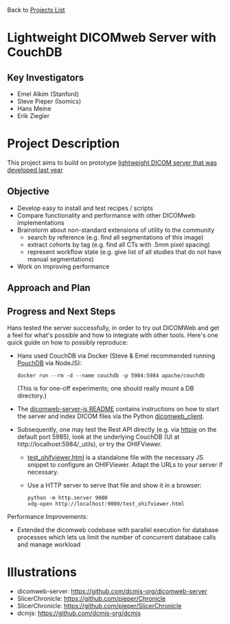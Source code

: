 Back to [Projects List](../../README.md#ProjectsList)

# Lightweight DICOMweb Server with CouchDB 

## Key Investigators

- Emel Alkim (Stanford)
- Steve Pieper (Isomics)
- Hans Meine
- Erik Ziegler

# Project Description

This project aims to build on prototype [lightweight DICOM server that was developed last year](https://projectweek.na-mic.org/PW30_2019_GranCanaria/Projects/DICOMweb-CouchDB/)

## Objective

<!-- Describe here WHAT you would like to achieve (what you will have as end result). -->

* Develop easy to install and test recipes / scripts
* Compare functionality and performance with other DICOMweb implementations
* Brainstorm about non-standard extensions of utility to the community
  * search by reference (e.g. find all segmentations of this image)
  * extract cohorts by tag (e.g. find all CTs with .5mm pixel spacing)
  * represent workflow state (e.g. give list of all studies that do not have manual segmentations)
* Work on improving performance 


## Approach and Plan

<!-- Describe here HOW you would like to achieve the objectives stated above. -->


## Progress and Next Steps

Hans tested the server successfully, in order to try out DICOMWeb and get a feel for what's possible and how to integrate with other tools. Here's one quick guide on how to possibly reproduce:

* Hans used CouchDB via Docker (Steve & Emel recommended running [PouchDB](https://pouchdb.com/guides/setup-pouchdb.html) via NodeJS):

      docker run --rm -d --name couchdb -p 5984:5984 apache/couchdb

  (This is for one-off experiments; one should really mount a DB directory.)

* The [dicomweb-server-js README](https://github.com/dcmjs-org/dicomweb-server/blob/master/README.md) contains instructions on how to start the server and index DICOM files via the Python [dicomweb_client](https://github.com/clindatsci/dicomweb-client).

* Subsequently, one may test the Rest API directly (e.g. via [httpie](https://httpie.org) on the default port 5985), look at the underlying CouchDB (UI at http://localhost:5984/_utils), or try the OHIFViewer.

  * [test_ohifviewer.html](test_ohifviewer.html) is a standalone file with the necessary JS snippet to configure an OHIFViewer. Adapt the URLs to your server if necessary.
  * Use a HTTP server to serve that file and show it in a browser:

        python -m http.server 9000
        xdg-open http://localhost:9000/test_ohifviewer.html

Performance Improvements:
* Extended the dicomweb codebase with parallel execution for database processes which lets us limit the number of concurrent database calls and manage workload

# Illustrations

<!-- Add pictures and links to videos that demonstrate what has been accomplished.


# Background and References

<!-- If you developed any software, include link to the source code repository. If possible, also add links to sample data, and to any relevant publications. -->
- dicomweb-server: https://github.com/dcmjs-org/dicomweb-server
- SlicerChronicle: https://github.com/pieper/Chronicle
- SlicerChronicle: https://github.com/pieper/SlicerChronicle
- dcmjs: https://github.com/dcmjs-org/dcmjs
